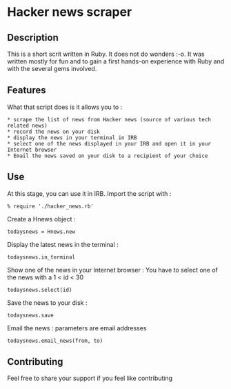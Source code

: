 # Hacker news scraper

## Description

This is a short scrit written in Ruby. It does not do wonders :-o. It was written mostly for fun and to gain a first hands-on experience with Ruby and with the several gems involved.

## Features

What that script does is it allows you to :

	* scrape the list of news from Hacker news (source of various tech related news)
	* record the news on your disk
	* display the news in your terminal in IRB
	* select one of the news displayed in your IRB and open it in your Internet browser
	* Email the news saved on your disk to a recipient of your choice

## Use

At this stage, you can use it in IRB.
Import the script with :

	% require './hacker_news.rb'

Create a Hnews object :
	
	todaysnews = Hnews.new

Display the latest news in the terminal :

	todaysnews.in_terminal

Show one of the news in your Internet browser :
You have to select one of the news with a 1 < id < 30

	todaysnews.select(id) 

Save the news to your disk :

	todaysnews.save

Email the news :
parameters are email addresses

	todaysnews.email_news(from, to)

## Contributing

Feel free to share your support if you feel like contributing

 
